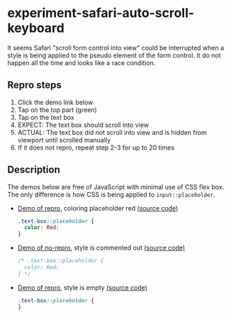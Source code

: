 # experiment-safari-auto-scroll-keyboard

It seems Safari "scroll form control into view" could be interrupted when a style is being applied to the pseudo element of the form control. It do not happen all the time and looks like a race condition.

## Repro steps

1. Click the demo link below
2. Tap on the top part (green)
3. Tap on the text box
4. EXPECT: The text box should scroll into view
5. ACTUAL: The text box did not scroll into view and is hidden from viewport until scrolled manually
6. If it does not repro, repeat step 2-3 for up to 20 times

## Description

The demos below are free of JavaScript with minimal use of CSS flex box. The only difference is how CSS is being applied to `input::placeholder`.

- [Demo of repro](https://compulim.github.io/experiment-safari-auto-scroll-keyboard/index3.html), coloring placeholder red [(source code)](https://github.com/compulim/experiment-safari-auto-scroll-keyboard/blob/main/public/index3.html)
  ```css
  .text-box::placeholder {
    color: Red;
  }
  ```
- [Demo of no-repro](https://compulim.github.io/experiment-safari-auto-scroll-keyboard/index4.html), style is commented out [(source code)](https://github.com/compulim/experiment-safari-auto-scroll-keyboard/blob/main/public/index4.html)
  ```css
  /* .text-box::placeholder {
    color: Red;
  } */
  ```
- [Demo of repro](https://compulim.github.io/experiment-safari-auto-scroll-keyboard/index5.html), style is empty [(source code)](https://github.com/compulim/experiment-safari-auto-scroll-keyboard/blob/main/public/index5.html)
  ```css
  .text-box::placeholder {
  }
  ```
